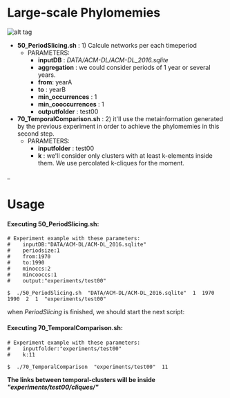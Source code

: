 # Large-scale Phylomemies

![alt tag](https://gogs.iscpif.fr/Phylomemies/paralelepipedo/raw/master/experiments/phylo-workflow.png)


- __50_PeriodSlicing.sh__  : 1) Calcule networks per each timeperiod
    - PARAMETERS:
        - __inputDB__ : *DATA/ACM-DL/ACM-DL_2016.sqlite*
        - __aggregation__ : we could consider periods of 1 year or several years.
        - __from__: yearA  
        - __to__ : yearB
        - __min_occurrences__ : 1  
        - __min_cooccurrences__ : 1
        - __outputfolder__ : test00
- __70_TemporalComparison.sh__  : 2) it'll use the metainformation generated by the previous experiment in order to achieve the phylomemies in this second step.
    - PARAMETERS:
        - __inputfolder__ : test00
        - __k__ : we'll consider only clusters with at least k-elements inside them. We use percolated k-cliques for the moment.

_

# Usage
#### Executing __50_PeriodSlicing.sh__:

    # Experiment example with these parameters:
    #    inputDB:"DATA/ACM-DL/ACM-DL_2016.sqlite"   
    #    periodsize:1  
    #    from:1970  
    #    to:1990  
    #    minoccs:2  
    #    mincooccs:1  
    #    output:"experiments/test00" 
            
    $  ./50_PeriodSlicing.sh  "DATA/ACM-DL/ACM-DL_2016.sqlite"  1  1970  1990  2  1  "experiments/test00"
when *PeriodSlicing* is finished, we should start the next script:
#### Executing __70_TemporalComparison.sh__:

    # Experiment example with these parameters:
    #    inputfolder:"experiments/test00"
    #    k:11  
        
    $  ./70_TemporalComparison  "experiments/test00"  11
__The links between temporal-clusters will be inside *"experiments/test00/cliques/"*__
